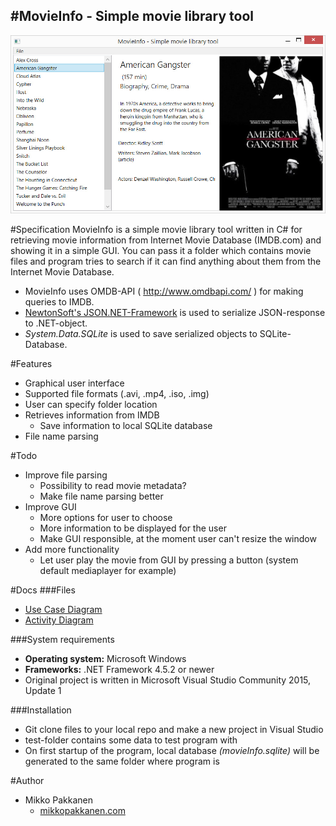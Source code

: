 #MovieInfo - Simple movie library tool
------------------------
![MovieInfo Main View](doc/movieInfo.jpg)


#Specification
MovieInfo is a simple movie library tool written in C# for retrieving movie information from
Internet Movie Database (IMDB.com) and showing it in a simple GUI. You can pass it a folder which contains movie files and program tries to search if it can find anything about them from the Internet Movie Database.

* MovieInfo uses OMDB-API ( http://www.omdbapi.com/ ) for making queries to IMDB.
* [NewtonSoft's JSON.NET-Framework](http://www.newtonsoft.com/json) is used to serialize JSON-response to .NET-object.
* *System.Data.SQLite* is used to save serialized objects to SQLite-Database.

#Features
* Graphical user interface
* Supported file formats (.avi, .mp4, .iso, .img)
* User can specify folder location
* Retrieves information from IMDB
  * Save information to local SQLite database
* File name parsing

#Todo
* Improve file parsing
  * Possibility to read movie metadata?
  * Make file name parsing better
* Improve GUI
  * More options for user to choose
  * More information to be displayed for the user
  * Make GUI responsible, at the moment user can't resize the window
* Add more functionality
  * Let user play the movie from GUI by pressing a button (system default mediaplayer for example)

#Docs
###Files
* [Use Case Diagram](doc/useCaseDiagram.JPG)
* [Activity Diagram](doc/activityDiagram.jpg)

###System requirements
* **Operating system:** Microsoft Windows
* **Frameworks:** .NET Framework 4.5.2 or newer
* Original project is written in Microsoft Visual Studio Community 2015, Update 1

###Installation
* Git clone files to your local repo and make a new project in Visual Studio
* test-folder contains some data to test program with
* On first startup of the program, local database *(movieInfo.sqlite)* will be generated to the same folder where program is

#Author
* Mikko Pakkanen
  * [mikkopakkanen.com](http://mikkopakkanen.com)
